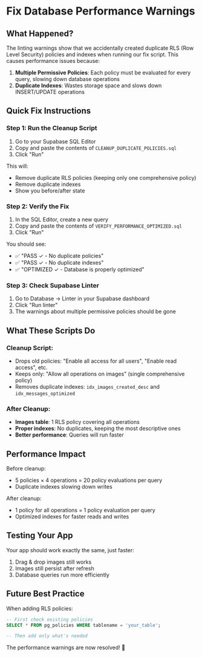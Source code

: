 # Fix Database Performance Warnings

## What Happened?

The linting warnings show that we accidentally created duplicate RLS (Row Level Security) policies and indexes when running our fix script. This causes performance issues because:

1. **Multiple Permissive Policies**: Each policy must be evaluated for every query, slowing down database operations
2. **Duplicate Indexes**: Wastes storage space and slows down INSERT/UPDATE operations

## Quick Fix Instructions

### Step 1: Run the Cleanup Script

1. Go to your Supabase SQL Editor
2. Copy and paste the contents of `CLEANUP_DUPLICATE_POLICIES.sql`
3. Click "Run"

This will:
- Remove duplicate RLS policies (keeping only one comprehensive policy)
- Remove duplicate indexes
- Show you before/after state

### Step 2: Verify the Fix

1. In the SQL Editor, create a new query
2. Copy and paste the contents of `VERIFY_PERFORMANCE_OPTIMIZED.sql`
3. Click "Run"

You should see:
- ✅ "PASS ✓ - No duplicate policies"
- ✅ "PASS ✓ - No duplicate indexes"
- ✅ "OPTIMIZED ✓ - Database is properly optimized"

### Step 3: Check Supabase Linter

1. Go to Database → Linter in your Supabase dashboard
2. Click "Run linter"
3. The warnings about multiple permissive policies should be gone

## What These Scripts Do

### Cleanup Script:
- Drops old policies: "Enable all access for all users", "Enable read access", etc.
- Keeps only: "Allow all operations on images" (single comprehensive policy)
- Removes duplicate indexes: `idx_images_created_desc` and `idx_messages_optimized`

### After Cleanup:
- **Images table**: 1 RLS policy covering all operations
- **Proper indexes**: No duplicates, keeping the most descriptive ones
- **Better performance**: Queries will run faster

## Performance Impact

Before cleanup:
- 5 policies × 4 operations = 20 policy evaluations per query
- Duplicate indexes slowing down writes

After cleanup:
- 1 policy for all operations = 1 policy evaluation per query
- Optimized indexes for faster reads and writes

## Testing Your App

Your app should work exactly the same, just faster:
1. Drag & drop images still works
2. Images still persist after refresh
3. Database queries run more efficiently

## Future Best Practice

When adding RLS policies:
```sql
-- First check existing policies
SELECT * FROM pg_policies WHERE tablename = 'your_table';

-- Then add only what's needed
```

The performance warnings are now resolved! 🚀